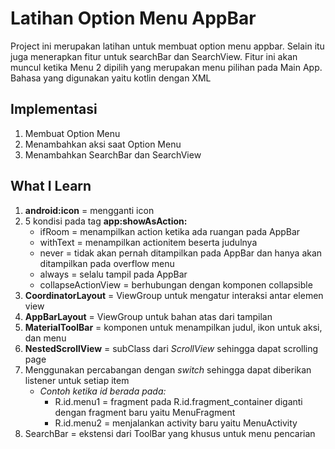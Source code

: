 # Latihan Option Menu AppBar
Project ini merupakan latihan untuk membuat option menu appbar. Selain itu juga menerapkan fitur untuk searchBar dan SearchView. Fitur ini akan muncul ketika Menu 2 dipilih yang merupakan menu pilihan pada Main App. Bahasa yang digunakan yaitu kotlin dengan XML

## Implementasi
1. Membuat Option Menu
2. Menambahkan aksi saat Option Menu
3. Menambahkan SearchBar dan SearchView

## What I Learn
1. **android:icon** = mengganti icon
2. 5 kondisi pada tag **app:showAsAction:**
    * ifRoom = menampilkan action ketika ada ruangan pada AppBar
    * withText = menampilkan actionitem beserta judulnya
    * never = tidak akan pernah ditampilkan pada AppBar dan hanya akan ditampilkan pada overflow menu
    * always = selalu tampil pada AppBar
    * collapseActionView = berhubungan dengan komponen collapsible
3. **CoordinatorLayout** = ViewGroup untuk mengatur interaksi antar elemen view
4. **AppBarLayout** = ViewGroup untuk bahan atas dari tampilan
5. **MaterialToolBar** = komponen untuk menampilkan judul, ikon untuk aksi, dan menu
6. **NestedScrollView** = subClass dari *ScrollView* sehingga dapat scrolling page
7. Menggunakan percabangan dengan *switch* sehingga dapat diberikan listener untuk setiap item
     * *Contoh ketika id berada pada:*
       *  R.id.menu1 = fragment pada R.id.fragment_container diganti dengan fragment baru yaitu MenuFragment
       *  R.id.menu2 = menjalankan activity baru yaitu MenuActivity
8. SearchBar = ekstensi dari ToolBar yang khusus untuk menu pencarian

